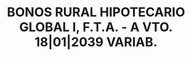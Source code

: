 ---
layout: asset
title: BONOS RURAL HIPOTECARIO GLOBAL I, F.T.A. - A VTO. 18|01|2039 VARIAB.
isin: ES0374273003
---